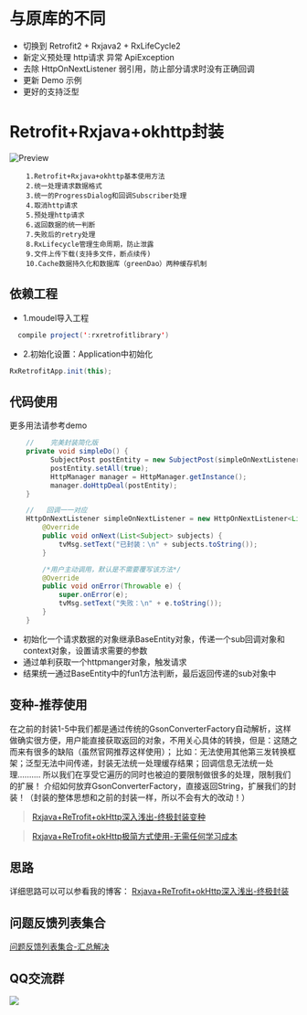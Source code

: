 # 与原库的不同
* 切换到 Retrofit2 + Rxjava2 + RxLifeCycle2
* 新定义预处理 http请求 异常 ApiException
* 去除 HttpOnNextListener 弱引用，防止部分请求时没有正确回调
* 更新 Demo 示例
* 更好的支持泛型

# Retrofit+Rxjava+okhttp封装

![Preview](https://github.com/wzgiceman/RxjavaRetrofitDemo-string-master/blob/master/gif/rxretrofit.gif)


        1.Retrofit+Rxjava+okhttp基本使用方法
        2.统一处理请求数据格式
        3.统一的ProgressDialog和回调Subscriber处理
        4.取消http请求
        5.预处理http请求
        6.返回数据的统一判断
        7.失败后的retry处理
        8.RxLifecycle管理生命周期，防止泄露
        9.文件上传下载(支持多文件，断点续传)
        10.Cache数据持久化和数据库（greenDao）两种缓存机制


## 依赖工程

* 1.moudel导入工程

```java
  compile project(':rxretrofitlibrary')
```

* 2.初始化设置：Application中初始化

```java
RxRetrofitApp.init(this);
```

## 代码使用

更多用法请参考demo

```java
    //    完美封装简化版
    private void simpleDo() {
          SubjectPost postEntity = new SubjectPost(simpleOnNextListener,this);
          postEntity.setAll(true);
          HttpManager manager = HttpManager.getInstance();
          manager.doHttpDeal(postEntity);
    }

    //   回调一一对应
    HttpOnNextListener simpleOnNextListener = new HttpOnNextListener<List<Subject>>() {
        @Override
        public void onNext(List<Subject> subjects) {
            tvMsg.setText("已封装：\n" + subjects.toString());
        }

        /*用户主动调用，默认是不需要覆写该方法*/
        @Override
        public void onError(Throwable e) {
            super.onError(e);
            tvMsg.setText("失败：\n" + e.toString());
        }
    }
```

* 初始化一个请求数据的对象继承BaseEntity对象，传递一个sub回调对象和context对象，设置请求需要的参数
* 通过单利获取一个httpmanger对象，触发请求
* 结果统一通过BaseEntity中的fun1方法判断，最后返回传递的sub对象中

## 变种-推荐使用

在之前的封装1-5中我们都是通过传统的GsonConverterFactory自动解析，这样做确实很方便，用户能直接获取返回的对象，不用关心具体的转换，但是：这随之而来有很多的缺陷（虽然官网推荐这样使用）；
比如：无法使用其他第三发转换框架；泛型无法中间传递，封装无法统一处理缓存结果；回调信息无法统一处理..........
所以我们在享受它遍历的同时也被迫的要限制做很多的处理，限制我们的扩展！
介绍如何放弃GsonConverterFactory，直接返回String，扩展我们的封装！（封装的整体思想和之前的封装一样，所以不会有大的改动！）

>[Rxjava+ReTrofit+okHttp深入浅出-终极封装变种](https://github.com/wzgiceman/RxjavaRetrofitDemo-string-master)

>[Rxjava+ReTrofit+okHttp极简方式使用-无需任何学习成本](https://github.com/wzgiceman/Rx-Retrofit)

## 思路
详细思路可以可以参看我的博客：
[Rxjava+ReTrofit+okHttp深入浅出-终极封装](http://blog.csdn.net/column/details/13297.html)

## 问题反馈列表集合

[问题反馈列表集合-汇总解决](https://github.com/wzgiceman/RxjavaRetrofitDemo-master/blob/master/README_ep.md)

##                                     QQ交流群

![](https://github.com/wzgiceman/Rxbus/blob/master/gif/qq.png)
